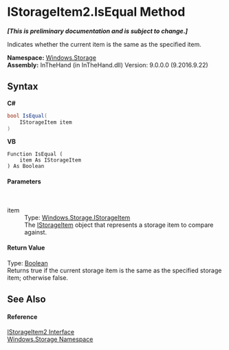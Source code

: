 # IStorageItem2.IsEqual Method 
 _**\[This is preliminary documentation and is subject to change.\]**_

Indicates whether the current item is the same as the specified item.

**Namespace:**&nbsp;<a href="N_Windows_Storage">Windows.Storage</a><br />**Assembly:**&nbsp;InTheHand (in InTheHand.dll) Version: 9.0.0.0 (9.2016.9.22)

## Syntax

**C#**<br />
``` C#
bool IsEqual(
	IStorageItem item
)
```

**VB**<br />
``` VB
Function IsEqual ( 
	item As IStorageItem
) As Boolean
```


#### Parameters
&nbsp;<dl><dt>item</dt><dd>Type: <a href="T_Windows_Storage_IStorageItem">Windows.Storage.IStorageItem</a><br />The <a href="T_Windows_Storage_IStorageItem">IStorageItem</a> object that represents a storage item to compare against.</dd></dl>

#### Return Value
Type: <a href="http://msdn2.microsoft.com/en-us/library/a28wyd50" target="_blank">Boolean</a><br />Returns true if the current storage item is the same as the specified storage item; otherwise false.

## See Also


#### Reference
<a href="T_Windows_Storage_IStorageItem2">IStorageItem2 Interface</a><br /><a href="N_Windows_Storage">Windows.Storage Namespace</a><br />